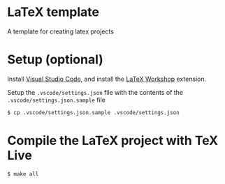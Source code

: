 # LaTeX template

A template for creating latex projects

# Setup (optional)

Install [Visual Studio Code](https://code.visualstudio.com/Download), and install the
[LaTeX Workshop](https://marketplace.visualstudio.com/items?itemName=James-Yu.latex-workshop) extension.

Setup the `.vscode/settings.json` file with the contents of the
`.vscode/settings.json.sample` file

```bash
$ cp .vscode/settings.json.sample .vscode/settings.json
```

# Compile the LaTeX project with TeX Live
```bash
$ make all
```